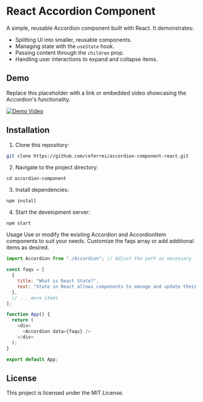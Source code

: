 # React Accordion Component

A simple, reusable Accordion component built with React. It demonstrates:

- Splitting UI into smaller, reusable components.
- Managing state with the `useState` hook.
- Passing content through the `children` prop.
- Handling user interactions to expand and collapse items.

## Demo

Replace this placeholder with a link or embedded video showcasing the Accordion's functionality.

[![Demo Video](https://via.placeholder.com/640x360.png?text=Demo+Video)](#)

## Installation

1. Clone this repository:

```bash
git clone https://github.com/ceferrei/accordion-component-react.git
```

2. Navigate to the project directory:

```
cd accordion-component
```

3. Install dependencies:

```
npm install
```

4. Start the development server:

```
npm start
```

Usage
Use or modify the existing Accordion and AccordionItem components to suit your needs. Customize the faqs array or add additional items as desired.

```javascript
import Accordion from "./Accordion"; // Adjust the path as necessary

const faqs = [
  {
    title: "What is React State?",
    text: "State in React allows components to manage and update their own data, triggering re-renders when changes occur. It's crucial for dynamic UIs.",
  },
  // ... more items
];

function App() {
  return (
    <div>
      <Accordion data={faqs} />
    </div>
  );
}

export default App;
```

## License

This project is licensed under the MIT License.
